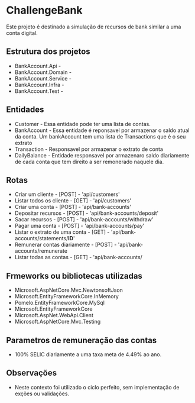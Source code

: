 # ChallengeBank

Este projeto é destinado a simulação de recursos de bank similar a uma conta digital.

## Estrutura dos projetos
- BankAccount.Api -
- BankAccount.Domain -
- BankAccount.Service - 
- BankAccount.Infra -
- BankAccount.Test -

## Entidades 
 - Customer - Essa entidade pode ter uma lista de contas.
 - BankAccount - Essa entidade é reponsavel por armazenar o saldo atual da conta. Um bankAccount tem uma lista de Transactions que é o seu extrato
 - Transaction - Responsavel por armazenar o extrato de conta
 - DailyBalance - Entidade responsavel por armazenaro saldo diariamente de cada conta que tem direito a ser remonerado naquele dia.

## Rotas
 - Criar um cliente - [POST] - 'api/customers'
 - Listar todos os cliente - [GET] - 'api/customers'
 - Criar uma conta - [POST] - 'api/bank-accounts'
 - Depositar recursos - [POST] - 'api/bank-accounts/deposit'
 - Sacar recursos - [POST] - 'api/bank-accounts/withdraw'
 - Pagar uma conta - [POST] - 'api/bank-accounts/pay'
 - Listar o extrato de uma conta - [GET] - 'api/bank-accounts/statements/**ID**'
 - Remunerar contas diariamente - [POST] - 'api/bank-accounts/remunerate
 - Listar todas as contas - [GET] - 'api/bank-accounts/

## Frmeworks ou bibliotecas utilizadas
 - Microsoft.AspNetCore.Mvc.NewtonsoftJson
 - Microsoft.EntityFrameworkCore.InMemory
 - Pomelo.EntityFrameworkCore.MySql
 - Microsoft.EntityFrameworkCore
 - Microsoft.AspNet.WebApi.Client
 - Microsoft.AspNetCore.Mvc.Testing
  
 ## Parametros de remuneração das contas
 - 100% SELIC diariamente a uma taxa meta de 4.49% ao ano.

 ## Observações
  - Neste contexto foi utilizado o ciclo perfeito, sem implementação de exções ou validações.